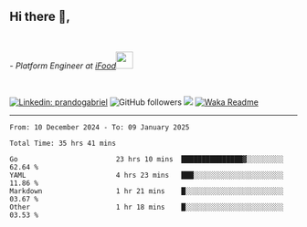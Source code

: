 <h2>Hi there  👋,</h2> </br>

<p><em>- Platform Engineer at <a href="https://www.ifood.com.br/">iFood</a><img src="https://media.giphy.com/media/WUlplcMpOCEmTGBtBW/giphy.gif" width="30"> 
</em></p></br>


[![Linkedin: prandogabriel](https://img.shields.io/badge/-prandogabriel-blue?style=flat-square&logo=Linkedin&logoColor=white&link=https://www.linkedin.com/in/prandogabriel/)](https://www.linkedin.com/in/prandogabriel)
![GitHub followers](https://img.shields.io/github/followers/prandogabriel?label=Follow&style=social)
![](https://visitor-badge.glitch.me/badge?page_id=prandogabriel.prandogabriel)
[![Waka Readme](https://github.com/prandogabriel/prandogabriel/actions/workflows/update-stats.yml.yml/badge.svg)](https://github.com/prandogabriel/prandogabriel/actions/workflows/update-stats.yml.yml)

---

<!--START_SECTION:waka-->

```golang
From: 10 December 2024 - To: 09 January 2025

Total Time: 35 hrs 41 mins

Go                        23 hrs 10 mins  ███████████████▓░░░░░░░░░   62.64 %
YAML                      4 hrs 23 mins   ███░░░░░░░░░░░░░░░░░░░░░░   11.86 %
Markdown                  1 hr 21 mins    █░░░░░░░░░░░░░░░░░░░░░░░░   03.67 %
Other                     1 hr 18 mins    █░░░░░░░░░░░░░░░░░░░░░░░░   03.53 %
```

<!--END_SECTION:waka-->

